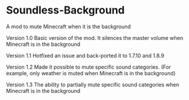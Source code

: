 # Soundless-Background
A mod to mute Minecraft when it is the background

Version 1.0
Basic version of the mod. It silences the master volume when Minecraft is in the background

Version 1.1
Hotfixed an issue and back-ported it to 1.7.10 and 1.8.9

Version 1.2
Made it possible to mute specific sound categories. (For example, only weather is muted when Minecraft is in the background)

Version 1.3
The ability to partially mute specific sound categories when Minecraft is in the background
